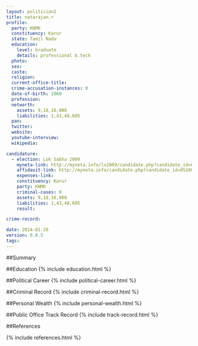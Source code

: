 ```yaml
---
layout: politician2
title: natarajan.r
profile: 
  party: KNMK
  constituency: Karur
  state: Tamil Nadu
  education: 
    level: Graduate
    details: professional b.tech
  photo: 
  sex: 
  caste: 
  religion: 
  current-office-title: 
  crime-accusation-instances: 0
  date-of-birth: 1960
  profession: 
  networth: 
    assets: 9,18,16,000
    liabilities: 1,43,48,605
  pan: 
  twitter: 
  website: 
  youtube-interview: 
  wikipedia: 

candidature: 
  - election: Lok Sabha 2009
    myneta-link: http://myneta.info/ls2009/candidate.php?candidate_id=8510
    affidavit-link: http://myneta.info/candidate.php?candidate_id=8510&scan=original
    expenses-link: 
    constituency: Karur 
    party: KNMK
    criminal-cases: 0
    assets: 9,18,16,000
    liabilities: 1,43,48,605
    result:  

crime-record: 

date: 2014-01-28
version: 0.0.5
tags: 
---
```

##Summary


##Education
{% include education.html %}


##Political Career
{% include political-career.html %}


##Criminal Record
{% include criminal-record.html %}


##Personal Wealth
{% include personal-wealth.html %}


##Public Office Track Record
{% include track-record.html %}


##References


{% include references.html %}
